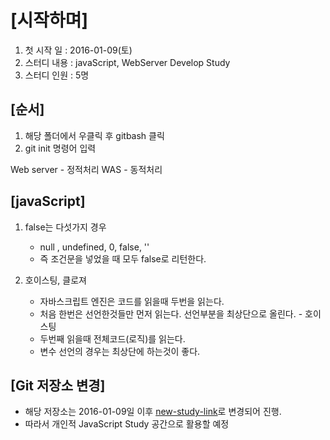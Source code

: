 [시작하며]
=======================
1. 첫 시작 일  : 2016-01-09(토)
2. 스터디 내용 : javaScript, WebServer Develop Study
3. 스터디 인원 : 5명  


[순서]
-----------------------
1. 해당 폴더에서 우클릭 후 gitbash 클릭
2. git init 명령어 입력 

Web server - 정적처리
WAS - 동적처리 


[javaScript]
------------------------
1. false는 다섯가지 경우
    - null , undefined, 0, false, ''
    - 즉 조건문을 넣었을 때 모두 false로 리턴한다.

2. 호이스팅, 클로져
    - 자바스크립트 엔진은 코드를 읽을때 두번을 읽는다.
    - 처음 한번은 선언한것들만 먼저 읽는다. 선언부분을 최상단으로 올린다. - 호이스팅 
    - 두번째 읽을때 전체코드(로직)를 읽는다. 
    - 변수 선언의 경우는 최상단에 하는것이 좋다. 


[Git 저장소 변경]
-------------------------
- 해당 저장소는 2016-01-09일 이후 [new-study-link](https://github.com/web-developer-study/javascript)로 변경되어 진행.
- 따라서 개인적 JavaScript Study 공간으로 활용할 예정